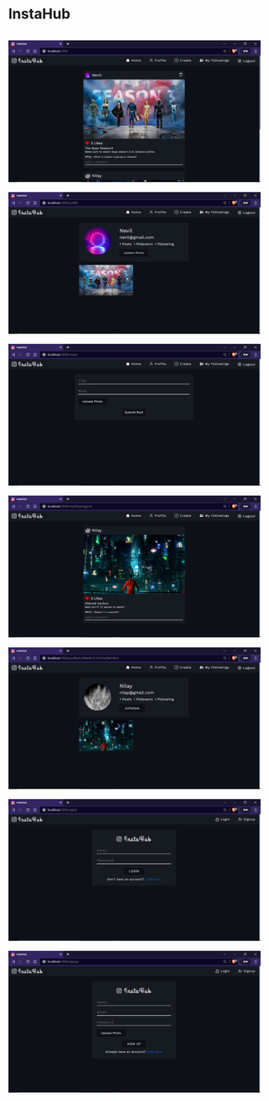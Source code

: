 # InstaHub

&nbsp;
<img src="./Readme_Images/1.png">
&nbsp;
<img src="./Readme_Images/2.png">
&nbsp;
<img src="./Readme_Images/3.png">
&nbsp;
<img src="./Readme_Images/4.png">
&nbsp;
<img src="./Readme_Images/5.png">
&nbsp;
<img src="./Readme_Images/6.png">
&nbsp;
<img src="./Readme_Images/7.png">



